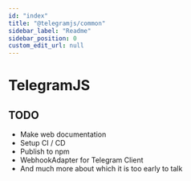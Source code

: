 ```yaml
---
id: "index"
title: "@telegramjs/common"
sidebar_label: "Readme"
sidebar_position: 0
custom_edit_url: null
---
```


# TelegramJS

## TODO

- Make web documentation
- Setup CI / CD
- Publish to npm
- WebhookAdapter for Telegram Client
- And much more about which it is too early to talk
